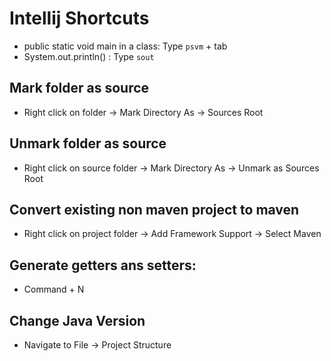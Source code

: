 # Intellij Shortcuts
- public static void main in a class: Type `psvm` + tab
- System.out.println() : Type `sout`

## Mark folder as source
- Right click on folder -> Mark Directory As -> Sources Root

## Unmark folder as source
- Right click on source folder -> Mark Directory As -> Unmark as Sources Root

## Convert existing non maven project to maven
- Right click on project folder -> Add Framework Support -> Select Maven

## Generate getters ans setters:
- Command + N

## Change Java Version
- Navigate to File -> Project Structure